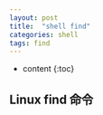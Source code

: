 ```yaml
---
layout: post
title:  "shell find"
categories: shell
tags: find
---
```


* content
{:toc}

## Linux find 命令

